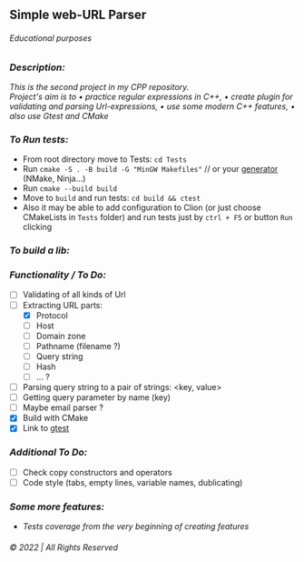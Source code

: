 ## Simple web-URL Parser

###### Educational purposes

### _Description:_

_This is the second project in my CPP repository.  
Project's aim is to • practice regular expressions in C++, • create plugin for validating and parsing Url-expressions, •
use some modern C++ features, • also use Gtest and CMake_

### _To Run tests:_

* From root directory move to Tests: `cd Tests`
* Run `cmake -S . -B build -G "MinGW Makefiles"` // or
  your [generator](https://cmake.org/cmake/help/latest/manual/cmake-generators.7.html) (NMake, Ninja...)
* Run `cmake --build build`
* Move to `build` and run tests: `cd build && ctest`
* Also it may be able to add configuration to Clion (or just choose CMakeLists in `Tests` folder) and run tests just
  by `ctrl + F5` or button `Run`
  clicking

### _To build a lib:_

### _Functionality / To Do:_

- [ ] Validating of all kinds of Url
- [ ] Extracting URL parts:
    - [x] Protocol
    - [ ] Host
    - [ ] Domain zone
    - [ ] Pathname (filename ?)
    - [ ] Query string
    - [ ] Hash
    - [ ] ... ?
- [ ] Parsing query string to a pair of strings: <key, value>
- [ ] Getting query parameter by name (key)
- [ ] Maybe email parser ?
- [x] Build with CMake
- [x] Link to [gtest](https://github.com/google/googletest)

### _Additional To Do:_
* [ ] Check copy constructors and operators
* [ ] Code style (tabs, empty lines, variable names, dublicating)

### _Some more features:_
* _Tests coverage from the very beginning of creating features_



###### © 2022 | All Rights Reserved